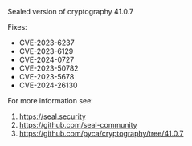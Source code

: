Sealed version of cryptography 41.0.7

Fixes:
- CVE-2023-6237
- CVE-2023-6129
- CVE-2024-0727
- CVE-2023-50782
- CVE-2023-5678
- CVE-2024-26130

For more information see:
  1. https://seal.security
  2. https://github.com/seal-community
  3. https://github.com/pyca/cryptography/tree/41.0.7
